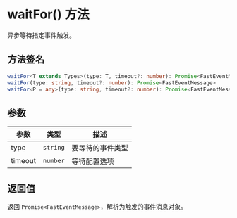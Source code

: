 # waitFor() 方法

异步等待指定事件触发。

## 方法签名

```ts
waitFor<T extends Types>(type: T, timeout?: number): Promise<FastEventMessage>
waitFor(type: string, timeout?: number): Promise<FastEventMessage>
waitFor<P = any>(type: string, timeout?: number): Promise<FastEventMessage>
```

## 参数

| 参数    | 类型                               | 描述             |
| ------- | ---------------------------------- | ---------------- |
| type    | `string` | 要等待的事件类型 |
| timeout | `number` | 等待配置选项     |


## 返回值

返回 `Promise<FastEventMessage>`，解析为触发的事件消息对象。